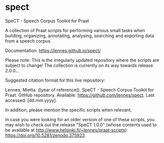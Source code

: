 # spect
SpeCT - Speech Corpus Toolkit for Praat

A collection of Praat scripts for performing various small tasks when building, organizing, annotating, analysing, searching and exporting data from a speech corpus.

Documentation: https://lennes.github.io/spect/


Please note:
This is the irregularly updated repository where the scripts are subject to change! The collection is currently on its way towards release 2.0.0...

Suggested citation format for this live repository:

Lennes, Mietta. ([year of reference]). SpeCT - Speech Corpus Toolkit for Praat. GitHub repository. Available: https://github.com/lennes/spect. Last accessed: [dd.mm.yyyy].

In addition, please mention the specific scripts when relevant.

In case you were looking for an older version of one of these scripts, you may wish to check out the release "SpeCT 1.0.0" (whose contents used to be available at http://www.helsinki.fi/~lennes/praat-scripts): https://doi.org/10.5281/zenodo.375923
